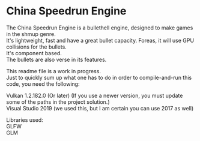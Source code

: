 # China Speedrun Engine

The China Speedrun Engine is a bullethell engine, designed to make games in the shmup genre.<br>
It's lightweight, fast and have a great bullet capacity.
Foreas, it will use GPU collisions for the bullets.<br>
It's component based.<br>
The bullets are also verse in its features.


This readme file is a work in progress.<br>
Just to quickly sum up what one has to do in order to compile-and-run this code, you need the following:


Vulkan 1.2.182.0 (Or later) (If you use a newer version, you must update some of the paths in the project solution.)<br>
Visual Studio 2019 (we used this, but I am certain you can use 2017 as well)


Libraries used:<br>
GLFW<br>
GLM<br>
